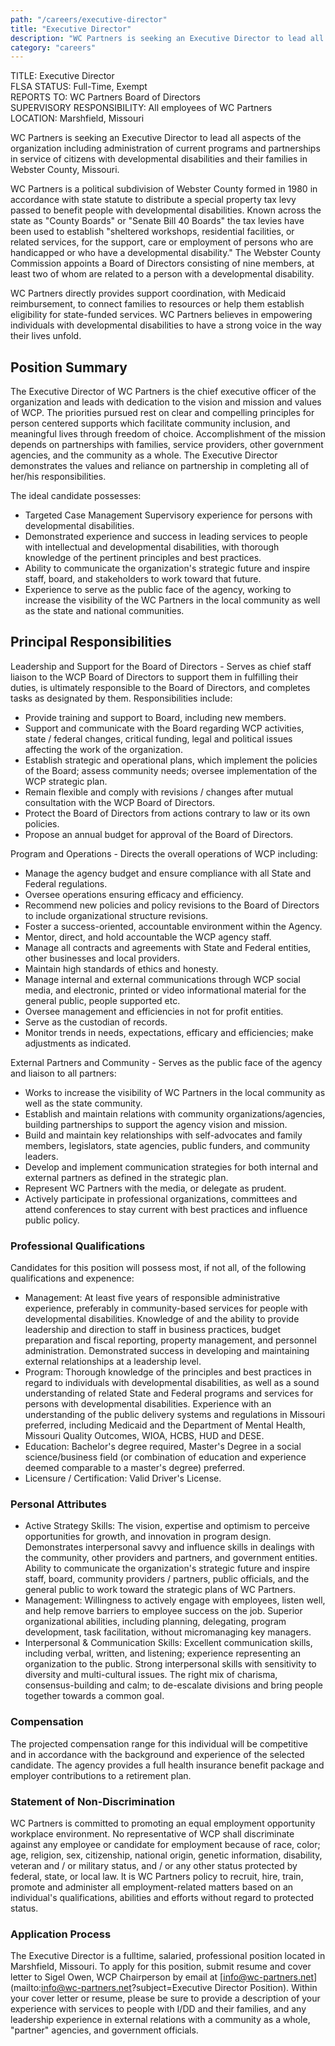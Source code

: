 ```yaml
---
path: "/careers/executive-director"
title: "Executive Director"
description: "WC Partners is seeking an Executive Director to lead all aspects of the organization including administration of current programs and partnerships in service of citizens with developmental disabilities and their families in Webster County, Missouri."
category: "careers"
---
```


TITLE: Executive Director  
FLSA STATUS: Full-Time, Exempt  
REPORTS TO: WC Partners Board of Directors  
SUPERVISORY RESPONSIBILITY: All employees of WC Partners  
LOCATION: Marshfield, Missouri

WC Partners is seeking an Executive Director to lead all aspects of the organization including administration of current programs and partnerships in service of citizens with developmental disabilities and their families in Webster County, Missouri.

WC Partners is a political subdivision of Webster County formed in 1980 in accordance with state statute to distribute a special property tax levy passed to benefit people with developmental disabilities. Known across the state as "County Boards" or "Senate Bill 40 Boards" the tax levies have been used to establish "sheltered workshops, residential facilities, or related services, for the support, care or employment of persons who are handicapped or who have a developmental disability." The Webster County Commission appoints a Board of Directors consisting of nine members, at least two of whom are related to a person with a developmental disability.

WC Partners directly provides support coordination, with Medicaid reimbursement, to connect families to resources or help them establish eligibility for state-funded services. WC Partners believes in empowering individuals with developmental disabilities to have a strong voice in the way their lives unfold.

## Position Summary

The Executive Director of WC Partners is the chief executive officer of the organization and leads with dedication to the vision and mission and values of WCP. The priorities pursued rest on clear and compelling principles for person centered supports which facilitate community inclusion, and meaningful lives through freedom of choice. Accomplishment of the mission depends on partnerships with families, service providers, other government agencies, and the community as a whole. The Executive Director demonstrates the values and reliance on partnership in completing all of her/his responsibilities.

The ideal candidate possesses:

- Targeted Case Management Supervisory experience for persons with developmental disabilities.
- Demonstrated experience and success in leading services to people with intellectual and developmental disabilities, with thorough knowledge of the pertinent principles and best practices.
- Ability to communicate the organization's strategic future and inspire staff, board, and stakeholders to work toward that future.
- Experience to serve as the public face of the agency, working to increase the visibility of the WC Partners in the local community as well as the state and national communities.

## Principal Responsibilities

Leadership and Support for the Board of Directors - Serves as chief staff liaison to the WCP Board of Directors to support them in fulfilling their duties, is ultimately responsible to the Board of Directors, and completes tasks as designated by them.
Responsibilities include:

- Provide training and support to Board, including new members.
- Support and communicate with the Board regarding WCP activities, state / federal changes, critical funding, legal and political issues affecting the work of the organization.
- Establish strategic and operational plans, which implement the policies of the Board; assess community needs; oversee implementation of the WCP strategic plan.
- Remain flexible and comply with revisions / changes after mutual consultation with the WCP Board of Directors.
- Protect the Board of Directors from actions contrary to law or its own policies.
- Propose an annual budget for approval of the Board of Directors.

Program and Operations - Directs the overall operations of WCP including:

- Manage the agency budget and ensure compliance with all State and Federal regulations.
- Oversee operations ensuring efficacy and efficiency.
- Recommend new policies and policy revisions to the Board of Directors to include organizational structure revisions.
- Foster a success-oriented, accountable environment within the Agency.
- Mentor, direct, and hold accountable the WCP agency staff.
- Manage all contracts and agreements with State and Federal entities, other businesses and local providers.
- Maintain high standards of ethics and honesty.
- Manage internal and external communications through WCP social media, and electronic, printed or video informational material for the general public, people supported etc.
- Oversee management and efficiencies in not for profit entities.
- Serve as the custodian of records.
- Monitor trends in needs, expectations, efficary and efficiencies; make adjustments as indicated.

External Partners and Community - Serves as the public face of the agency and liaison to all partners:

- Works to increase the visibility of WC Partners in the local community as well as the state community.
- Establish and maintain relations with community organizations/agencies, building partnerships to support the agency vision and mission.
- Build and maintain key relationships with self-advocates and family members, legislators, state agencies, public funders, and community leaders.
- Develop and implement communication strategies for both internal and external partners as defined in the strategic plan.
- Represent WC Partners with the media, or delegate as prudent.
- Actively participate in professional organizations, committees and attend conferences to stay current with best practices and influence public policy.

### ProfessionaI Qualifications

Candidates for this position will possess most, if not all, of the following qualifications and
expenence:

- Management: At least five years of responsible administrative experience, preferably in community-based services for people with developmental disabilities. Knowledge of and the ability to provide leadership and direction to staff in business practices, budget preparation and fiscal reporting, property management, and personnel administration. Demonstrated success in developing and maintaining external relationships at a leadership level.
- Program: Thorough knowledge of the principles and best practices in regard to individuals with developmental disabilities, as well as a sound understanding of related State and Federal programs and services for persons with developmental disabilities. Experience with an understanding of the public delivery systems and regulations in Missouri preferred, including Medicaid and the Department of Mental Health, Missouri Quality Outcomes, WIOA, HCBS, HUD and DESE.
- Education: Bachelor's degree required, Master's Degree in a social science/business field (or combination of education and experience deemed comparable to a master's degree) preferred.
- Licensure / Certification: Valid Driver's License.

### Personal Attributes

- Active Strategy Skills: The vision, expertise and optimism to perceive opportunities for growth, and innovation in program design. Demonstrates interpersonal savvy and influence skills in dealings with the community, other providers and partners, and government entities. Ability to communicate the organization's strategic future and inspire staff, board, community providers / partners, public officials, and the general public to work toward the strategic plans of WC Partners.
- Management: Willingness to actively engage with employees, listen well, and help remove barriers to employee success on the job. Superior organizational abilities, including planning, delegating, program development, task facilitation, without micromanaging key managers.
- Interpersonal & Communication Skills: Excellent communication skills, including verbal, written, and listening; experience representing an organization to the public. Strong interpersonal skills with sensitivity to diversity and multi-cultural issues. The right mix of charisma, consensus-building and calm; to de-escalate divisions and bring people together towards a common goal.

### Compensation

The projected compensation range for this individual will be competitive and in accordance with the background and experience of the selected candidate. The agency provides a full health insurance benefit package and employer contributions to a retirement plan.

### Statement of Non-Discrimination

WC Partners is committed to promoting an equal employment opportunity workplace environment.
No representative of WCP shall discriminate against any employee or candidate for employment because of race, color; age, religion, sex, citizenship, national origin, genetic information, disability, veteran and / or military status, and / or any other status protected by federal, state, or local law. lt is WC Partners policy to recruit, hire, train, promote and administer all employment-related matters based on an individual's qualifications, abilities and efforts without regard to protected status.

### Application Process

The Executive Director is a fulltime, salaried, professional position located in Marshfield, Missouri. To apply for this position, submit resume and cover letter to Sigel Owen, WCP Chairperson by email at [info@wc-partners.net](mailto:info@wc-partners.net?subject=Executive Director Position). Within your cover letter or resume, please be sure to provide a description of your experience with services to people with I/DD and their families, and any leadership experience in external relations with a community as a whole, "partner" agencies, and government officials.
